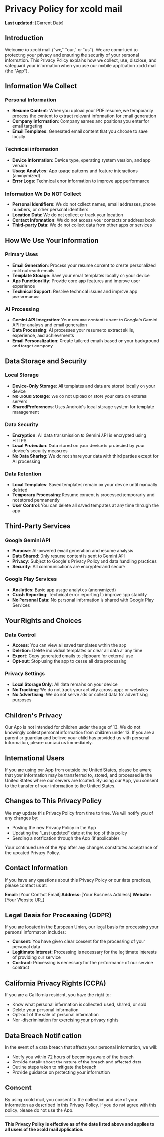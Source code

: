 # Privacy Policy for xcold mail

**Last updated:** [Current Date]

## Introduction

Welcome to xcold mail ("we," "our," or "us"). We are committed to protecting your privacy and ensuring the security of your personal information. This Privacy Policy explains how we collect, use, disclose, and safeguard your information when you use our mobile application xcold mail (the "App").

## Information We Collect

### Personal Information
- **Resume Content**: When you upload your PDF resume, we temporarily process the content to extract relevant information for email generation
- **Company Information**: Company names and positions you enter for email targeting
- **Email Templates**: Generated email content that you choose to save locally

### Technical Information
- **Device Information**: Device type, operating system version, and app version
- **Usage Analytics**: App usage patterns and feature interactions (anonymized)
- **Error Logs**: Technical error information to improve app performance

### Information We Do NOT Collect
- **Personal Identifiers**: We do not collect names, email addresses, phone numbers, or other personal identifiers
- **Location Data**: We do not collect or track your location
- **Contact Information**: We do not access your contacts or address book
- **Third-party Data**: We do not collect data from other apps or services

## How We Use Your Information

### Primary Uses
- **Email Generation**: Process your resume content to create personalized cold outreach emails
- **Template Storage**: Save your email templates locally on your device
- **App Functionality**: Provide core app features and improve user experience
- **Technical Support**: Resolve technical issues and improve app performance

### AI Processing
- **Gemini API Integration**: Your resume content is sent to Google's Gemini API for analysis and email generation
- **Data Processing**: AI processes your resume to extract skills, experience, and achievements
- **Email Personalization**: Create tailored emails based on your background and target company

## Data Storage and Security

### Local Storage
- **Device-Only Storage**: All templates and data are stored locally on your device
- **No Cloud Storage**: We do not upload or store your data on external servers
- **SharedPreferences**: Uses Android's local storage system for template management

### Data Security
- **Encryption**: All data transmission to Gemini API is encrypted using HTTPS
- **Local Protection**: Data stored on your device is protected by your device's security measures
- **No Data Sharing**: We do not share your data with third parties except for AI processing

### Data Retention
- **Local Templates**: Saved templates remain on your device until manually deleted
- **Temporary Processing**: Resume content is processed temporarily and not stored permanently
- **User Control**: You can delete all saved templates at any time through the app

## Third-Party Services

### Google Gemini API
- **Purpose**: AI-powered email generation and resume analysis
- **Data Shared**: Only resume content is sent to Gemini API
- **Privacy**: Subject to Google's Privacy Policy and data handling practices
- **Security**: All communications are encrypted and secure

### Google Play Services
- **Analytics**: Basic app usage analytics (anonymized)
- **Crash Reporting**: Technical error reporting to improve app stability
- **No Personal Data**: No personal information is shared with Google Play Services

## Your Rights and Choices

### Data Control
- **Access**: You can view all saved templates within the app
- **Deletion**: Delete individual templates or clear all data at any time
- **Export**: Copy generated emails to clipboard for external use
- **Opt-out**: Stop using the app to cease all data processing

### Privacy Settings
- **Local Storage Only**: All data remains on your device
- **No Tracking**: We do not track your activity across apps or websites
- **No Advertising**: We do not serve ads or collect data for advertising purposes

## Children's Privacy

Our App is not intended for children under the age of 13. We do not knowingly collect personal information from children under 13. If you are a parent or guardian and believe your child has provided us with personal information, please contact us immediately.

## International Users

If you are using our App from outside the United States, please be aware that your information may be transferred to, stored, and processed in the United States where our servers are located. By using our App, you consent to the transfer of your information to the United States.

## Changes to This Privacy Policy

We may update this Privacy Policy from time to time. We will notify you of any changes by:
- Posting the new Privacy Policy in the App
- Updating the "Last updated" date at the top of this policy
- Sending a notification through the App (if applicable)

Your continued use of the App after any changes constitutes acceptance of the updated Privacy Policy.

## Contact Information

If you have any questions about this Privacy Policy or our data practices, please contact us at:

**Email:** [Your Contact Email]
**Address:** [Your Business Address]
**Website:** [Your Website URL]

## Legal Basis for Processing (GDPR)

If you are located in the European Union, our legal basis for processing your personal information includes:
- **Consent**: You have given clear consent for the processing of your personal data
- **Legitimate Interest**: Processing is necessary for the legitimate interests of providing our service
- **Contract**: Processing is necessary for the performance of our service contract

## California Privacy Rights (CCPA)

If you are a California resident, you have the right to:
- Know what personal information is collected, used, shared, or sold
- Delete your personal information
- Opt-out of the sale of personal information
- Non-discrimination for exercising your privacy rights

## Data Breach Notification

In the event of a data breach that affects your personal information, we will:
- Notify you within 72 hours of becoming aware of the breach
- Provide details about the nature of the breach and affected data
- Outline steps taken to mitigate the breach
- Provide guidance on protecting your information

## Consent

By using xcold mail, you consent to the collection and use of your information as described in this Privacy Policy. If you do not agree with this policy, please do not use the App.

---

**This Privacy Policy is effective as of the date listed above and applies to all users of the xcold mail application.** 